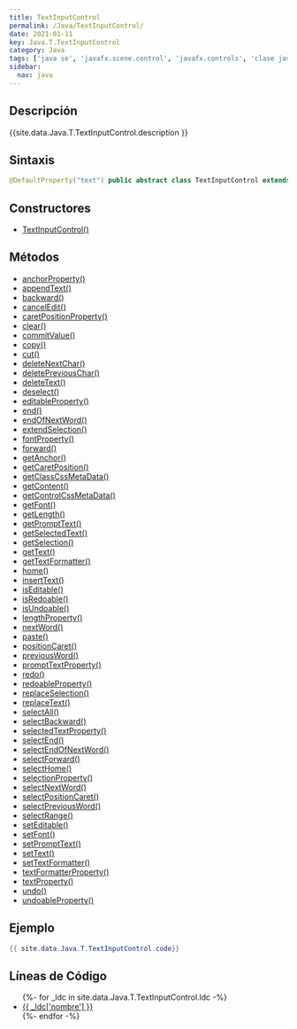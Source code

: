 ```yaml
---
title: TextInputControl
permalink: /Java/TextInputControl/
date: 2021-01-11
key: Java.T.TextInputControl
category: Java
tags: ['java se', 'javafx.scene.control', 'javafx.controls', 'clase java', 'JavaFX 2.0']
sidebar: 
  nav: java
---
```


## Descripción
{{site.data.Java.T.TextInputControl.description }}

## Sintaxis
~~~java
@DefaultProperty("text") public abstract class TextInputControl extends Control
~~~

## Constructores
* [TextInputControl()](/Java/TextInputControl/TextInputControl/)

## Métodos
* [anchorProperty()](/Java/TextInputControl/anchorProperty)
* [appendText()](/Java/TextInputControl/appendText)
* [backward()](/Java/TextInputControl/backward)
* [cancelEdit()](/Java/TextInputControl/cancelEdit)
* [caretPositionProperty()](/Java/TextInputControl/caretPositionProperty)
* [clear()](/Java/TextInputControl/clear)
* [commitValue()](/Java/TextInputControl/commitValue)
* [copy()](/Java/TextInputControl/copy)
* [cut()](/Java/TextInputControl/cut)
* [deleteNextChar()](/Java/TextInputControl/deleteNextChar)
* [deletePreviousChar()](/Java/TextInputControl/deletePreviousChar)
* [deleteText()](/Java/TextInputControl/deleteText)
* [deselect()](/Java/TextInputControl/deselect)
* [editableProperty()](/Java/TextInputControl/editableProperty)
* [end()](/Java/TextInputControl/end)
* [endOfNextWord()](/Java/TextInputControl/endOfNextWord)
* [extendSelection()](/Java/TextInputControl/extendSelection)
* [fontProperty()](/Java/TextInputControl/fontProperty)
* [forward()](/Java/TextInputControl/forward)
* [getAnchor()](/Java/TextInputControl/getAnchor)
* [getCaretPosition()](/Java/TextInputControl/getCaretPosition)
* [getClassCssMetaData()](/Java/TextInputControl/getClassCssMetaData)
* [getContent()](/Java/TextInputControl/getContent)
* [getControlCssMetaData()](/Java/TextInputControl/getControlCssMetaData)
* [getFont()](/Java/TextInputControl/getFont)
* [getLength()](/Java/TextInputControl/getLength)
* [getPromptText()](/Java/TextInputControl/getPromptText)
* [getSelectedText()](/Java/TextInputControl/getSelectedText)
* [getSelection()](/Java/TextInputControl/getSelection)
* [getText()](/Java/TextInputControl/getText)
* [getTextFormatter()](/Java/TextInputControl/getTextFormatter)
* [home()](/Java/TextInputControl/home)
* [insertText()](/Java/TextInputControl/insertText)
* [isEditable()](/Java/TextInputControl/isEditable)
* [isRedoable()](/Java/TextInputControl/isRedoable)
* [isUndoable()](/Java/TextInputControl/isUndoable)
* [lengthProperty()](/Java/TextInputControl/lengthProperty)
* [nextWord()](/Java/TextInputControl/nextWord)
* [paste()](/Java/TextInputControl/paste)
* [positionCaret()](/Java/TextInputControl/positionCaret)
* [previousWord()](/Java/TextInputControl/previousWord)
* [promptTextProperty()](/Java/TextInputControl/promptTextProperty)
* [redo()](/Java/TextInputControl/redo)
* [redoableProperty()](/Java/TextInputControl/redoableProperty)
* [replaceSelection()](/Java/TextInputControl/replaceSelection)
* [replaceText()](/Java/TextInputControl/replaceText)
* [selectAll()](/Java/TextInputControl/selectAll)
* [selectBackward()](/Java/TextInputControl/selectBackward)
* [selectedTextProperty()](/Java/TextInputControl/selectedTextProperty)
* [selectEnd()](/Java/TextInputControl/selectEnd)
* [selectEndOfNextWord()](/Java/TextInputControl/selectEndOfNextWord)
* [selectForward()](/Java/TextInputControl/selectForward)
* [selectHome()](/Java/TextInputControl/selectHome)
* [selectionProperty()](/Java/TextInputControl/selectionProperty)
* [selectNextWord()](/Java/TextInputControl/selectNextWord)
* [selectPositionCaret()](/Java/TextInputControl/selectPositionCaret)
* [selectPreviousWord()](/Java/TextInputControl/selectPreviousWord)
* [selectRange()](/Java/TextInputControl/selectRange)
* [setEditable()](/Java/TextInputControl/setEditable)
* [setFont()](/Java/TextInputControl/setFont)
* [setPromptText()](/Java/TextInputControl/setPromptText)
* [setText()](/Java/TextInputControl/setText)
* [setTextFormatter()](/Java/TextInputControl/setTextFormatter)
* [textFormatterProperty()](/Java/TextInputControl/textFormatterProperty)
* [textProperty()](/Java/TextInputControl/textProperty)
* [undo()](/Java/TextInputControl/undo)
* [undoableProperty()](/Java/TextInputControl/undoableProperty)

## Ejemplo
~~~java
{{ site.data.Java.T.TextInputControl.code}}
~~~

## Líneas de Código
<ul>
{%- for _ldc in site.data.Java.T.TextInputControl.ldc -%}
   <li>
       <a href="{{_ldc['url'] }}">{{ _ldc['nombre'] }}</a>
   </li>
{%- endfor -%}
</ul>
